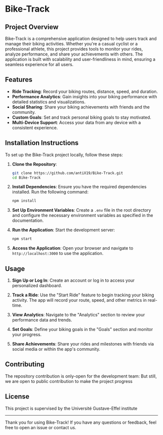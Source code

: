 # Bike-Track

## Project Overview
Bike-Track is a comprehensive application designed to help users track and manage their biking activities. Whether you're a casual cyclist or a professional athlete, this project provides tools to monitor your rides, analyze performance, and share your achievements with others. The application is built with scalability and user-friendliness in mind, ensuring a seamless experience for all users.

## Features
- **Ride Tracking**: Record your biking routes, distance, speed, and duration.
- **Performance Analytics**: Gain insights into your biking performance with detailed statistics and visualizations.
- **Social Sharing**: Share your biking achievements with friends and the community.
- **Custom Goals**: Set and track personal biking goals to stay motivated.
- **Multi-Device Support**: Access your data from any device with a consistent experience.

## Installation Instructions
To set up the Bike-Track project locally, follow these steps:

1. **Clone the Repository**:
   ```bash
   git clone https://github.com/antiX19/Bike-Track.git
   cd Bike-Track
   ```

2. **Install Dependencies**:
   Ensure you have the required dependencies installed. Run the following command:
   ```bash
   npm install
   ```

3. **Set Up Environment Variables**:
   Create a `.env` file in the root directory and configure the necessary environment variables as specified in the documentation.

4. **Run the Application**:
   Start the development server:
   ```bash
   npm start
   ```

5. **Access the Application**:
   Open your browser and navigate to `http://localhost:3000` to use the application.

## Usage
1. **Sign Up or Log In**:
   Create an account or log in to access your personalized dashboard.

2. **Track a Ride**:
   Use the "Start Ride" feature to begin tracking your biking activity. The app will record your route, speed, and other metrics in real-time.

3. **View Analytics**:
   Navigate to the "Analytics" section to review your performance data and trends.

4. **Set Goals**:
   Define your biking goals in the "Goals" section and monitor your progress.

5. **Share Achievements**:
   Share your rides and milestones with friends via social media or within the app's community.

## Contributing
The repository contribution is only-open for the development team:
But still, we are open to public contribution to make the project progress

## License
This project is supervised by the Université Gustave-Effel institute

---
Thank you for using Bike-Track! If you have any questions or feedback, feel free to open an issue or contact us.
